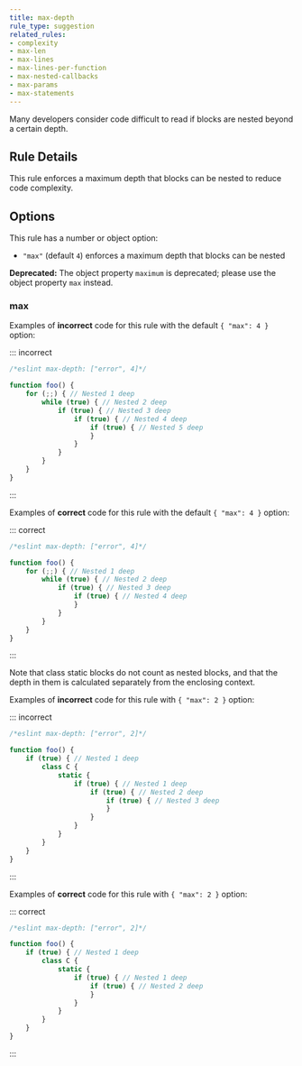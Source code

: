 ```yaml
---
title: max-depth
rule_type: suggestion
related_rules:
- complexity
- max-len
- max-lines
- max-lines-per-function
- max-nested-callbacks
- max-params
- max-statements
---
```


Many developers consider code difficult to read if blocks are nested beyond a certain depth.

## Rule Details

This rule enforces a maximum depth that blocks can be nested to reduce code complexity.

## Options

This rule has a number or object option:

*   `"max"` (default `4`) enforces a maximum depth that blocks can be nested

**Deprecated:** The object property `maximum` is deprecated; please use the object property `max` instead.

### max

Examples of **incorrect** code for this rule with the default `{ "max": 4 }` option:

::: incorrect

```js
/*eslint max-depth: ["error", 4]*/

function foo() {
    for (;;) { // Nested 1 deep
        while (true) { // Nested 2 deep
            if (true) { // Nested 3 deep
                if (true) { // Nested 4 deep
                    if (true) { // Nested 5 deep
                    }
                }
            }
        }
    }
}
```

:::

Examples of **correct** code for this rule with the default `{ "max": 4 }` option:

::: correct

```js
/*eslint max-depth: ["error", 4]*/

function foo() {
    for (;;) { // Nested 1 deep
        while (true) { // Nested 2 deep
            if (true) { // Nested 3 deep
                if (true) { // Nested 4 deep
                }
            }
        }
    }
}
```

:::

Note that class static blocks do not count as nested blocks, and that the depth in them is calculated separately from the enclosing context.

Examples of **incorrect** code for this rule with `{ "max": 2 }` option:

::: incorrect

```js
/*eslint max-depth: ["error", 2]*/

function foo() {
    if (true) { // Nested 1 deep
        class C {
            static {
                if (true) { // Nested 1 deep
                    if (true) { // Nested 2 deep
                        if (true) { // Nested 3 deep
                        }
                    }
                }
            }
        }
    }
}
```

:::

Examples of **correct** code for this rule with `{ "max": 2 }` option:

::: correct

```js
/*eslint max-depth: ["error", 2]*/

function foo() {
    if (true) { // Nested 1 deep
        class C {
            static {
                if (true) { // Nested 1 deep
                    if (true) { // Nested 2 deep
                    }
                }
            }
        }
    }
}
```

:::

